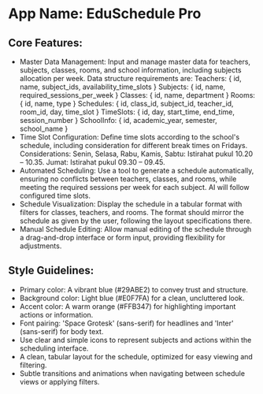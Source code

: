 # **App Name**: EduSchedule Pro

## Core Features:

- Master Data Management: Input and manage master data for teachers, subjects, classes, rooms, and school information, including subjects allocation per week. Data structure requirements are:
Teachers: { id, name, subject_ids, availability_time_slots }
Subjects: { id, name, required_sessions_per_week }
Classes: { id, name, department }
Rooms: { id, name, type }
Schedules: { id, class_id, subject_id, teacher_id, room_id, day, time_slot }
TimeSlots: { id, day, start_time, end_time, session_number }
SchoolInfo: { id, academic_year, semester, school_name }
- Time Slot Configuration: Define time slots according to the school's schedule, including consideration for different break times on Fridays. Considerations: Senin, Selasa, Rabu, Kamis, Sabtu: Istirahat pukul 10.20 – 10.35. Jumat: Istirahat pukul 09.30 – 09.45.
- Automated Scheduling: Use a tool to generate a schedule automatically, ensuring no conflicts between teachers, classes, and rooms, while meeting the required sessions per week for each subject. AI will follow configured time slots.
- Schedule Visualization: Display the schedule in a tabular format with filters for classes, teachers, and rooms. The format should mirror the schedule as given by the user, following the layout specifications there.
- Manual Schedule Editing: Allow manual editing of the schedule through a drag-and-drop interface or form input, providing flexibility for adjustments.

## Style Guidelines:

- Primary color: A vibrant blue (#29ABE2) to convey trust and structure.
- Background color: Light blue (#E0F7FA) for a clean, uncluttered look.
- Accent color: A warm orange (#FFB347) for highlighting important actions or information.
- Font pairing: 'Space Grotesk' (sans-serif) for headlines and 'Inter' (sans-serif) for body text.
- Use clear and simple icons to represent subjects and actions within the scheduling interface.
- A clean, tabular layout for the schedule, optimized for easy viewing and filtering.
- Subtle transitions and animations when navigating between schedule views or applying filters.